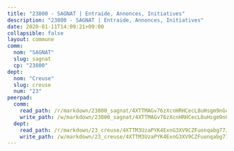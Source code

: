 ```yaml
---
title: "23800 - SAGNAT | Entraide, Annonces, Initiatives"
description: "23800 - SAGNAT | Entraide, Annonces, Initiatives"
date: 2020-01-11T14:09:21+09:00
collapsible: false
layout: commune
comm:
  nom: "SAGNAT"
  slug: sagnat
  cp: "23800"
dept:
  nom: "Creuse"
  slug: creuse
  num: "23"
peerpad:
  comm:
    read_path: /r/markdown/23800_sagnat/4XTTMAGv76zXcnHRHCecL8uHsgm9nGcuCFmL7wiUZQc5eksKW
    write_path: /w/markdown/23800_sagnat/4XTTMAGv76zXcnHRHCecL8uHsgm9nGcuCFmL7wiUZQc5eksKW-K3TgUCy7Ytb84xajGV44JdiTSU9RBtaRiweuwZqLjFttctnHMingxNwauXNvg6bGXqkA6EkB7Zo8M2tQuWsCaa3u9Mh2S2F1kze8Smaq3caSKpmZgruL9d9ZKGMFMCRpjWhn5DRr
  dept:
    read_path: /r/markdown/23_creuse/4XTTM3UzaPYK4ExnG3XV9CZFuonqabg77JTNiqvJ5MQS23jj7
    write_path: /w/markdown/23_creuse/4XTTM3UzaPYK4ExnG3XV9CZFuonqabg77JTNiqvJ5MQS23jj7-K3TgUKE86JxR4JSYXC5aZe6fqBSBprUrmaVFUW2jmdnpHS2xDyA3bckVFWgGTEWFg2GMkYcK4FztBw3HJgWqQMWmUjaPRWNNPUiVES6qbqTDLs9pxQ3uHzULq9XSj5J8FTp6MDn1
---
```


